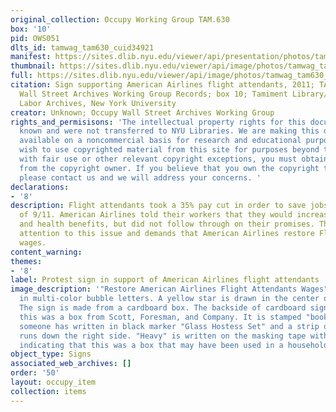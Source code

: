 ```yaml
---
original_collection: Occupy Working Group TAM.630
box: '10'
pid: OWS051
dlts_id: tamwag_tam630_cuid34921
manifest: https://sites.dlib.nyu.edu/viewer/api/presentation/photos/tamwag_tam630_cuid34921/manifest.json
thumbnail: https://sites.dlib.nyu.edu/viewer/api/image/photos/tamwag_tam630_cuid34921/1/full/256,/0/default.jpg
full: https://sites.dlib.nyu.edu/viewer/api/image/photos/tamwag_tam630_cuid34921/1/full/256,/0/default.jpg
citation: Sign supporting American Airlines flight attendants, 2011; TAM.630 Occupy
  Wall Street Archives Working Group Records; box 10; Tamiment Library/Robert F. Wagner
  Labor Archives, New York University
creator: Unknown; Occupy Wall Street Archives Working Group
rights_and_permisisons: 'The intellectual property rights for this document are not
  known and were not transferred to NYU Libraries. We are making this document publicly
  available on a noncommercial basis for research and educational purposes. If you
  wish to use copyrighted material from this site for purposes beyond those in accordance
  with fair use or other relevant copyright exceptions, you must obtain permission
  from the copyright owner. If you believe that you own the copyright to this document,
  please contact us and we will address your concerns. '
declarations:
- '8'
description: Flight attendants took a 35% pay cut in order to save jobs in the wake
  of 9/11. American Airlines told their workers that they would increase their retirement
  and health benefits, but did not follow through on their promises. This sign calls
  attention to this issue and demands that American Airlines restore Flight Attendants
  wages.
content_warning:
themes:
- '8'
label: Protest sign in support of American Airlines flight attendants
image_description: '"Restore American Airlines Flight Attendants Wages" is written
  in multi-color bubble letters. A yellow star is drawn in the center of the sign.
  The sign is made from a cardboard box. The backside of cardboard sign shows that
  this was a box from Scott, Foresman, and Company. It is stamped "books." On it,
  someone has written in black marker "Glass Hostess Set" and a strip of masking tape
  runs down the right side. "Heavy" is written on the masking tape with black marker,
  indicating that this was a box that may have been used in a household move.'
object_type: Signs
associated_web_archives: []
order: '50'
layout: occupy_item
collection: items
---
```

